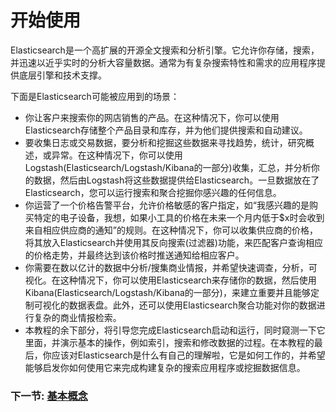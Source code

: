 # 开始使用

Elasticsearch是一个高扩展的开源全文搜索和分析引擎。它允许你存储，搜索，并迅速以近乎实时的分析大容量数据。通常为有复杂搜索特性和需求的应用程序提供底层引擎和技术支撑。

下面是Elasticsearch可能被应用到的场景：

- 你让客户来搜索你的网店销售的产品。在这种情况下，你可以使用Elasticsearch存储整个产品目录和库存，并为他们提供搜索和自动建议。
- 要收集日志或交易数据，要分析和挖掘这些数据来寻找趋势，统计，研究概述，或异常。在这种情况下，你可以使用Logstash(Elasticsearch/Logstash/Kibana的一部分)收集，汇总，并分析你的数据，然后由Logstash将这些数据提供给Elasticsearch。一旦数据放在了Elasticsearch，您可以运行搜索和聚合挖掘你感兴趣的任何信息。
- 你运营了一个价格告警平台，允许价格敏感的客户指定，如“我感兴趣的是购买特定的电子设备，我想，如果小工具的价格在未来一个月内低于$x时会收到来自相应供应商的通知”的规则。在这种情况下，你可以收集供应商的价格，将其放入Elasticsearch并使用其反向搜索(过滤器)功能，来匹配客户查询相应的价格走势，并最终达到该价格时推送通知给相应客户。
- 你需要在数以亿计的数据中分析/搜集商业情报，并希望快速调查，分析，可视化。在这种情况下，你可以使用Elasticsearch来存储你的数据，然后使用Kibana(Elasticsearch/Logstash/Kibana的一部分)，来建立重要并且能够定制可视化的数据表盘。此外，还可以使用Elasticsearch聚合功能对你的数据进行复杂的商业情报检索。
- 本教程的余下部分，将引导您完成Elasticsearch启动和运行，同时窥测一下它里面，并演示基本的操作，例如索引，搜索和修改数据的过程。在本教程的最后，你应该对Elasticsearch是什么有自己的理解啦，它是如何工作的，并希望能够启发你如何使用它来完成构建复杂的搜索应用程序或挖掘数据信息。

### 下一节: [基本概念](basic-concepts.md)